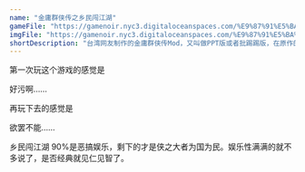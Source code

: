 ```yaml
---
name: "金庸群侠传之乡民闯江湖"
gameFile: "https://gamenoir.nyc3.digitaloceanspaces.com/%E9%87%91%E5%BA%B8%E7%BE%A4%E4%BE%A0%E4%BC%A0%E4%B9%8B%E4%B9%A1%E6%B0%91%E9%97%AF%E6%B1%9F%E6%B9%96/jyqxz-ppt.zip"
imgFile: "https://gamenoir.nyc3.digitaloceanspaces.com/%E9%87%91%E5%BA%B8%E7%BE%A4%E4%BE%A0%E4%BC%A0%E4%B9%8B%E4%B9%A1%E6%B0%91%E9%97%AF%E6%B1%9F%E6%B9%96/original.jpg"
shortDescription: "台湾网友制作的金庸群侠传Mod，又叫做PPT版或者批踢踢版，在原作的基础上加入更多剧情和武功，尤其以恶搞的剧情和对话为亮点"
---
```


第一次玩这个游戏的感觉是

好污啊……

再玩下去的感觉是

欲罢不能……

乡民闯江湖 90%是恶搞娱乐，剩下的才是侠之大者为国为民。娱乐性满满的就不多说了，是否经典就见仁见智了。
